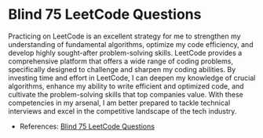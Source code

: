# Blind 75 LeetCode Questions

Practicing on LeetCode is an excellent strategy for me to strengthen my understanding of fundamental algorithms, optimize my code efficiency, and develop highly sought-after problem-solving skills. LeetCode provides a comprehensive platform that offers a wide range of coding problems, specifically designed to challenge and sharpen my coding abilities. By investing time and effort in LeetCode, I can deepen my knowledge of crucial algorithms, enhance my ability to write efficient and optimized code, and cultivate the problem-solving skills that top companies value. With these competencies in my arsenal, I am better prepared to tackle technical interviews and excel in the competitive landscape of the tech industry.

- References:  [Blind 75 LeetCode Questions
](https://leetcode.com/discuss/general-discussion/460599/blind-75-leetcode-questions)
